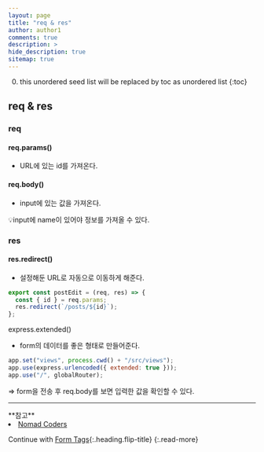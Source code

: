 ```yaml
---
layout: page
title: "req & res"
author: author1
comments: true
description: >
hide_description: true
sitemap: true
---
```


0. this unordered seed list will be replaced by toc as unordered list 
{:toc}

## req & res

### req
#### req.params()
- URL에 있는 id를 가져온다.

#### req.body()
- input에 있는 값을 가져온다.

💡input에 name이 있어야 정보를 가져올 수 있다.

### res
#### res.redirect()
- 설정해둔 URL로 자동으로 이동하게 해준다.

```js
export const postEdit = (req, res) => {
  const { id } = req.params;
  res.redirect(`/posts/${id}`);
};
```

express.extended()
- form의 데이터를 좋은 형태로 만들어준다.

```js
app.set("views", process.cwd() + "/src/views");
app.use(express.urlencoded({ extended: true }));
app.use("/", globalRouter);
```
=> form을 전송 후 req.body를 보면 입력한 값을 확인할 수 있다.

<hr>
**참고** 
<li><a target="_blank" href="https://nomadcoders.co/?gclid=CjwKCAjw2f-VBhAsEiwAO4lNeGxUb10hQEsnXWufl6NE_TMbZVomtR59HvzfaaYKAIONyRIsWAW8QxoCRK0QAvD_BwE">Nomad Coders</a></li>

Continue with [Form Tags](2020-06-03-html기초3.md){:.heading.flip-title}
{:.read-more}
